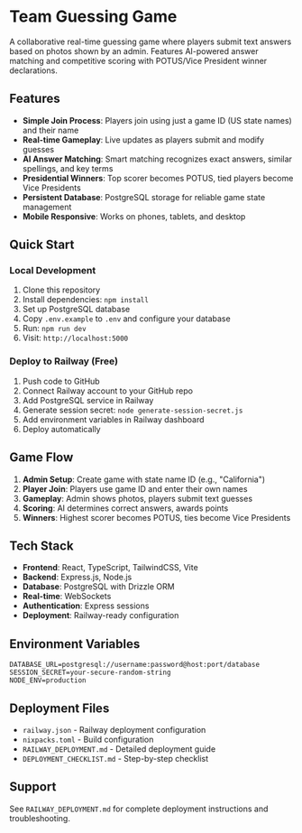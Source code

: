 # Team Guessing Game

A collaborative real-time guessing game where players submit text answers based on photos shown by an admin. Features AI-powered answer matching and competitive scoring with POTUS/Vice President winner declarations.

## Features

- **Simple Join Process**: Players join using just a game ID (US state names) and their name
- **Real-time Gameplay**: Live updates as players submit and modify guesses
- **AI Answer Matching**: Smart matching recognizes exact answers, similar spellings, and key terms
- **Presidential Winners**: Top scorer becomes POTUS, tied players become Vice Presidents
- **Persistent Database**: PostgreSQL storage for reliable game state management
- **Mobile Responsive**: Works on phones, tablets, and desktop

## Quick Start

### Local Development
1. Clone this repository
2. Install dependencies: `npm install`
3. Set up PostgreSQL database
4. Copy `.env.example` to `.env` and configure your database
5. Run: `npm run dev`
6. Visit: `http://localhost:5000`

### Deploy to Railway (Free)
1. Push code to GitHub
2. Connect Railway account to your GitHub repo
3. Add PostgreSQL service in Railway
4. Generate session secret: `node generate-session-secret.js`
5. Add environment variables in Railway dashboard
6. Deploy automatically

## Game Flow

1. **Admin Setup**: Create game with state name ID (e.g., "California")
2. **Player Join**: Players use game ID and enter their own names
3. **Gameplay**: Admin shows photos, players submit text guesses
4. **Scoring**: AI determines correct answers, awards points
5. **Winners**: Highest scorer becomes POTUS, ties become Vice Presidents

## Tech Stack

- **Frontend**: React, TypeScript, TailwindCSS, Vite
- **Backend**: Express.js, Node.js
- **Database**: PostgreSQL with Drizzle ORM
- **Real-time**: WebSockets
- **Authentication**: Express sessions
- **Deployment**: Railway-ready configuration

## Environment Variables

```
DATABASE_URL=postgresql://username:password@host:port/database
SESSION_SECRET=your-secure-random-string
NODE_ENV=production
```

## Deployment Files

- `railway.json` - Railway deployment configuration
- `nixpacks.toml` - Build configuration
- `RAILWAY_DEPLOYMENT.md` - Detailed deployment guide
- `DEPLOYMENT_CHECKLIST.md` - Step-by-step checklist

## Support

See `RAILWAY_DEPLOYMENT.md` for complete deployment instructions and troubleshooting.
